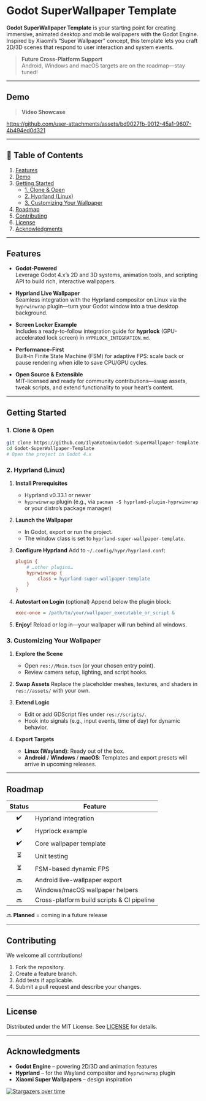 # Godot SuperWallpaper Template

**Godot SuperWallpaper Template** is your starting point for creating immersive, animated desktop and mobile wallpapers with the Godot Engine. Inspired by Xiaomi’s “Super Wallpaper” concept, this template lets you craft 2D/3D scenes that respond to user interaction and system events.

> **Future Cross-Platform Support**  
> Android, Windows and macOS targets are on the roadmap—stay tuned!

---

## Demo

> **Video Showcase**

https://github.com/user-attachments/assets/bd9027fb-9012-45a1-9607-4b494ed0d321

---

## 📖 Table of Contents

1. [Features](#features)  
2. [Demo](#demo)  
3. [Getting Started](#getting-started)  
   - [1. Clone & Open](#1-clone--open)  
   - [2. Hyprland (Linux)](#2-hyprland-linux)  
   - [3. Customizing Your Wallpaper](#3-customizing-your-wallpaper)  
4. [Roadmap](#roadmap)  
5. [Contributing](#contributing)  
6. [License](#license)  
7. [Acknowledgments](#acknowledgments)

---

## Features

- **Godot-Powered**  
  Leverage Godot 4.x’s 2D and 3D systems, animation tools, and scripting API to build rich, interactive wallpapers.

- **Hyprland Live Wallpaper**  
  Seamless integration with the Hyprland compositor on Linux via the `hyprwinwrap` plugin—turn your Godot window into a true desktop background.

- **Screen Locker Example**  
  Includes a ready-to-follow integration guide for **hyprlock** (GPU-accelerated lock screen) in `HYPRLOCK_INTEGRATION.md`.

- **Performance-First**  
  Built-in Finite State Machine (FSM) for adaptive FPS: scale back or pause rendering when idle to save CPU/GPU cycles.

- **Open Source & Extensible**  
  MIT-licensed and ready for community contributions—swap assets, tweak scripts, and extend functionality to your heart’s content.

---

## Getting Started

### 1. Clone & Open

```bash
git clone https://github.com/IlyaKotomin/Godot-SuperWallpaper-Template.git
cd Godot-SuperWallpaper-Template
# Open the project in Godot 4.x
````

### 2. Hyprland (Linux)

1. **Install Prerequisites**

   * Hyprland v0.33.1 or newer
   * `hyprwinwrap` plugin (e.g., via `pacman -S hyprland-plugin-hyprwinwrap` or your distro’s package manager)

2. **Launch the Wallpaper**

   * In Godot, export or run the project.
   * The window class is set to `hyprland-super-wallpaper-template`.

3. **Configure Hyprland**
   Add to `~/.config/hypr/hyprland.conf`:

   ```ini
   plugin {
       # …other plugins…
       hyprwinwrap {
           class = hyprland-super-wallpaper-template
       }
   }
   ```

4. **Autostart on Login** (optional)
   Append below the plugin block:

   ```ini
   exec-once = /path/to/your/wallpaper_executable_or_script &
   ```

5. **Enjoy!**
   Reload or log in—your wallpaper will run behind all windows.

### 3. Customizing Your Wallpaper

1. **Explore the Scene**

   * Open `res://Main.tscn` (or your chosen entry point).
   * Review camera setup, lighting, and script hooks.

2. **Swap Assets**
   Replace the placeholder meshes, textures, and shaders in `res://assets/` with your own.

3. **Extend Logic**

   * Edit or add GDScript files under `res://scripts/`.
   * Hook into signals (e.g., input events, time of day) for dynamic behavior.

4. **Export Targets**

   * **Linux (Wayland)**: Ready out of the box.
   * **Android** / **Windows** / **macOS**: Templates and export presets will arrive in upcoming releases.

---

## Roadmap

| Status | Feature                                    |
| :----: | ------------------------------------------ |
|   ✔️   | Hyprland integration                       |
|   ✔️   | Hyprlock example                           |
|   ✔️   | Core wallpaper template                    |
|    ⏳   | Unit testing                               |
|    ⏳   | FSM-based dynamic FPS                      |
|   🔜   | Android live-wallpaper export              |
|   🔜   | Windows/macOS wallpaper helpers            |
|   🔜   | Cross-platform build scripts & CI pipeline |

🔜 **Planned** = coming in a future release

---

## Contributing

We welcome all contributions!

1. Fork the repository.
2. Create a feature branch.
3. Add tests if applicable.
4. Submit a pull request and describe your changes.

---

## License

Distributed under the MIT License. See [LICENSE](LICENSE) for details.

---

## Acknowledgments

* **Godot Engine** – powering 2D/3D and animation features
* **Hyprland** – for the Wayland compositor and `hyprwinwrap` plugin
* **Xiaomi Super Wallpapers** – design inspiration

[![Stargazers over time](https://starchart.cc/IlyaKotomin/Godot-SuperWallpaper-Template.svg?variant=adaptive)](https://starchart.cc/IlyaKotomin/Godot-SuperWallpaper-Template)

